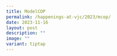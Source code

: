 ```yaml
---
title: ModelCOP
permalink: /happenings-at-vjc/2023/mcop/
date: 2023-11-16
layout: post
description: ""
image: ""
variant: tiptap
---
```

